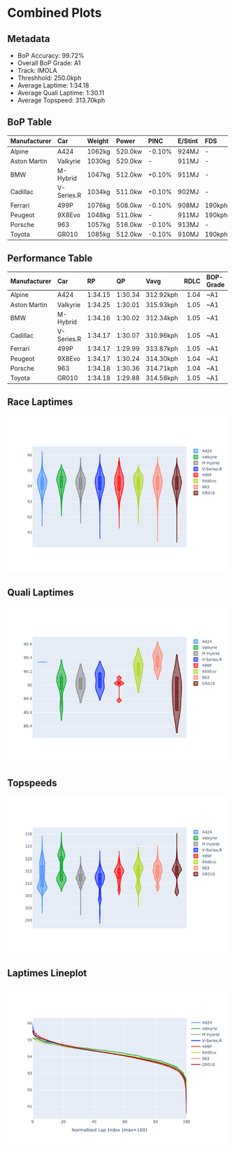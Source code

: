 # Combined Plots

## Metadata

- BoP Accuracy: 99.72%
- Overall BoP Grade: A1
- Track: IMOLA
- Threshhold: 250.0kph
- Average Laptime: 1:34.18
- Average Quali Laptime: 1:30.11
- Average Topspeed: 313.70kph

## BoP Table
| Manufacturer   | Car        | Weight   | Power   | PINC   | E/Stint   | FDS    | RDP    | QDP    | TDP    |
|:---------------|:-----------|:---------|:--------|:-------|:----------|:-------|:-------|:-------|:-------|
| Alpine         | A424       | 1062kg   | 520.0kw | -0.10% | 924MJ     | -      | 51.64% | 59.31% | 26.80% |
| Aston Martin   | Valkyrie   | 1030kg   | 520.0kw | -      | 911MJ     | -      | 53.50% | 53.33% | 21.51% |
| BMW            | M-Hybrid   | 1047kg   | 512.0kw | +0.10% | 911MJ     | -      | 52.89% | 56.22% | 33.41% |
| Cadillac       | V-Series.R | 1034kg   | 511.0kw | +0.10% | 902MJ     | -      | 48.63% | 60.80% | 19.01% |
| Ferrari        | 499P       | 1076kg   | 508.0kw | -0.10% | 908MJ     | 190kph | 51.38% | 44.98% | 9.83%  |
| Peugeot        | 9X8Evo     | 1048kg   | 511.0kw | -      | 911MJ     | 190kph | 48.87% | 52.78% | 15.41% |
| Porsche        | 963        | 1057kg   | 516.0kw | -0.10% | 913MJ     | -      | 50.70% | 44.30% | 29.51% |
| Toyota         | GR010      | 1085kg   | 512.0kw | -0.10% | 910MJ     | 190kph | 51.09% | 52.71% | 11.46% |

## Performance Table
| Manufacturer   | Car        | RP      | QP      | Vavg      |   RDLC | BOP-Grade   | Match   |
|:---------------|:-----------|:--------|:--------|:----------|-------:|:------------|:--------|
| Alpine         | A424       | 1:34.15 | 1:30.34 | 312.92kph |   1.04 | ~A1         | 98.99%  |
| Aston Martin   | Valkyrie   | 1:34.25 | 1:30.01 | 315.93kph |   1.05 | ~A1         | 100.00% |
| BMW            | M-Hybrid   | 1:34.16 | 1:30.02 | 312.34kph |   1.05 | ~A1         | 99.91%  |
| Cadillac       | V-Series.R | 1:34.17 | 1:30.07 | 310.96kph |   1.05 | ~A1         | 99.68%  |
| Ferrari        | 499P       | 1:34.17 | 1:29.99 | 313.87kph |   1.05 | ~A1         | 99.65%  |
| Peugeot        | 9X8Evo     | 1:34.17 | 1:30.24 | 314.30kph |   1.04 | ~A1         | 100.00% |
| Porsche        | 963        | 1:34.18 | 1:30.36 | 314.71kph |   1.04 | ~A1         | 99.85%  |
| Toyota         | GR010      | 1:34.18 | 1:29.88 | 314.58kph |   1.05 | ~A1         | 99.71%  |

## Race Laptimes
![Race Laptimes](images/race_violin.png)

## Quali Laptimes
![Quali Laptimes](images/quali_violin.png)

## Topspeeds
![Topspeeds](images/topspeed_violin.png)

## Laptimes Lineplot
![Laptimes Lineplot](images/laptime_line.png)

